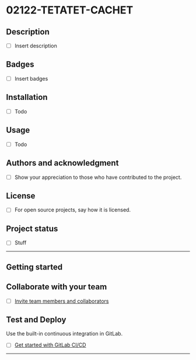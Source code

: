 # 02122-TETATET-CACHET

## Description
- [ ] Insert description

## Badges
- [ ] Insert badges

## Installation
- [ ] Todo

## Usage
- [ ] Todo

## Authors and acknowledgment
- [ ] Show your appreciation to those who have contributed to the project.

## License
- [ ] For open source projects, say how it is licensed.

## Project status
- [ ] Stuff

***
## Getting started

## Collaborate with your team

- [ ] [Invite team members and collaborators](https://docs.gitlab.com/ee/user/project/members/)

## Test and Deploy

Use the built-in continuous integration in GitLab.

- [ ] [Get started with GitLab CI/CD](https://docs.gitlab.com/ee/ci/quick_start/index.html)

***